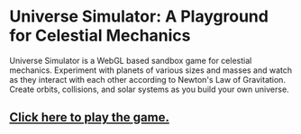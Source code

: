 # Universe Simulator: A Playground for Celestial Mechanics
Universe Simulator is a WebGL based sandbox game for celestial mechanics. Experiment with planets of various sizes and masses and watch as they interact with each other according to Newton's Law of Gravitation. Create orbits, collisions, and solar systems as you build your own universe.

## [Click here to play the game.](https://khanradcoder.github.io/UniverseSimulator/)
